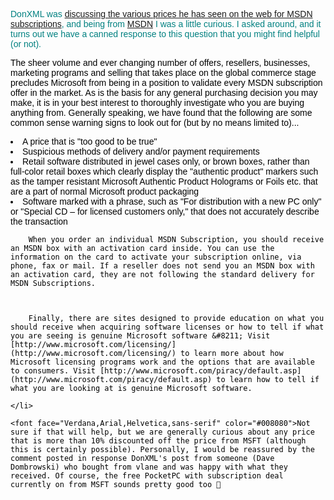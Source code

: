 <font face="Verdana,Arial,Helvetica,sans-serif" color="#008080">DonXML was [discussing the various prices he has seen on the web for MSDN subscriptions](http://dotnetweblogs.com/donxml/posts/7289.aspx), and being from [MSDN](http://msdn.microsoft.com/vbasic) I was a little curious. I asked around, and it turns out we have a canned response to this question that you might find helpful (or not).

<font face="Arial,Helvetica,sans-serif" color="#000000">The sheer volume and ever changing number of offers, resellers, businesses, marketing programs and selling that takes place on the global commerce stage precludes Microsoft from being in a position to validate every MSDN subscription offer in the market. As is the basis for any general purchasing decision you may make, it is in your best interest to thoroughly investigate who you are buying anything from. Generally speaking, we have found that the following are some common sense warning signs to look out for (but by no means limited to)...

<li>
  A price that is "too good to be true" <li>
    Suspicious methods of delivery and/or payment requirements <li>
      Retail software distributed in jewel cases only, or brown boxes, rather than full-color retail boxes which clearly display the "authentic product" markers such as the tamper resistant Microsoft Authentic Product Holograms or Foils etc. that are a part of normal Microsoft product packaging <li>
        Software marked with a phrase, such as "For distribution with a new PC only" or "Special CD &#8211; for licensed customers only," that does not accurately describe the transaction
      </li>

        When you order an individual MSDN Subscription, you should receive an MSDN box with an activation card inside. You can use the information on the card to activate your subscription online, via phone, fax or mail. If a reseller does not send you an MSDN box with an activation card, they are not following the standard delivery for MSDN Subscriptions.



        Finally, there are sites designed to provide education on what you should receive when acquiring software licenses or how to tell if what you are seeing is genuine Microsoft software &#8211; Visit [http://www.microsoft.com/licensing/](http://www.microsoft.com/licensing/) to learn more about how Microsoft licensing programs work and the options that are available to consumers. Visit [http://www.microsoft.com/piracy/default.asp](http://www.microsoft.com/piracy/default.asp) to learn how to tell if what you are looking at is genuine Microsoft software.

    </li>
  </li>
</li>


  </ul>


    <font face="Verdana,Arial,Helvetica,sans-serif" color="#008080">Not sure if that will help, but we are generally curious about any price that is more than 10% discounted off the price from MSFT (although this is certainly possible). Personally, I would be reassured by the comment posted in response DonXML's post from someone (Dave Dombrowski) who bought from vlane and was happy with what they received. Of course, the free PocketPC with subscription deal currently on from MSFT sounds pretty good too 🙂
